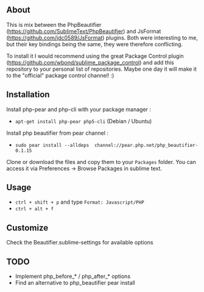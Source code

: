 ## About
This is mix between the PhpBeautifier (https://github.com/SublimeText/PhpBeautifier) and JsFormat (https://github.com/jdc0589/JsFormat) plugins.
Both were interesting to me, but their key bindings being the same, they were therefore conflicting.

To install it I would recommend using the great Package Control plugin (https://github.com/wbond/sublime_package_control) and add this repository to your personal list of repositories. Maybe one day it will make it to the "official" package control channel! :)

## Installation
Install php-pear and php-cli with your package manager :

 * `apt-get install php-pear php5-cli` (Debian / Ubuntu)

Install php beautifier from pear channel :
 * `sudo pear install --alldeps  channel://pear.php.net/php_beautifier-0.1.15`

Clone or download the files and copy them to your `Packages` folder. You can access it via Preferences -> Browse Packages in sublime text.

## Usage
 * `ctrl + shift + p` and type `Format: Javascript/PHP`
 * `ctrl + alt + f`

## Customize
Check the Beautifier.sublime-settings for available options

## TODO
 * Implement php_before_* / php_after_* options
 * Find an alternative to php_beautifier pear install